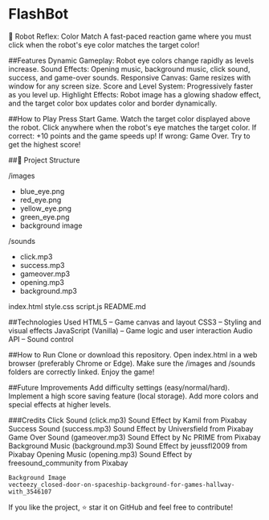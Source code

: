 # FlashBot
🤖 Robot Reflex: Color Match
A fast-paced reaction game where you must click when the robot's eye color matches the target color!

##Features
    Dynamic Gameplay: Robot eye colors change rapidly as levels increase.
    Sound Effects: Opening music, background music, click sound, success, and game-over sounds.
    Responsive Canvas: Game resizes with window for any screen size.
    Score and Level System: Progressively faster as you level up.
    Highlight Effects: Robot image has a glowing shadow effect, and the target color box updates color and border dynamically.

##How to Play
    Press Start Game.
    Watch the target color displayed above the robot.
    Click anywhere when the robot's eye matches the target color.
    If correct: +10 points and the game speeds up!
    If wrong: Game Over.
    Try to get the highest score!

##📂 Project Structure

/images
   - blue_eye.png
   - red_eye.png
   - yellow_eye.png
   - green_eye.png
   - background image

/sounds
   - click.mp3
   - success.mp3
   - gameover.mp3
   - opening.mp3
   - background.mp3

index.html
style.css
script.js
README.md

##Technologies Used
    HTML5 – Game canvas and layout
    CSS3 – Styling and visual effects
    JavaScript (Vanilla) – Game logic and user interaction
    Audio API – Sound control

##How to Run
    Clone or download this repository.
    Open index.html in a web browser (preferably Chrome or Edge).
    Make sure the /images and /sounds folders are correctly linked.
    Enjoy the game!
    
##Future Improvements
    Add difficulty settings (easy/normal/hard).
    Implement a high score saving feature (local storage).
    Add more colors and special effects at higher levels.
    
###Credits
    Click Sound (click.mp3)
    Sound Effect by Kamil from Pixabay
    Success Sound (success.mp3)
    Sound Effect by Universfield from Pixabay
    Game Over Sound (gameover.mp3)
    Sound Effect by Nc PRIME from Pixabay
    Background Music (background.mp3)
    Sound Effect by jeussfl2009 from Pixabay
    Opening Music (opening.mp3)
    Sound Effect by freesound_community from Pixabay

    Background Image
    vecteezy_closed-door-on-spaceship-background-for-games-hallway-with_3546107
    
If you like the project, ⭐️ star it on GitHub and feel free to contribute!
